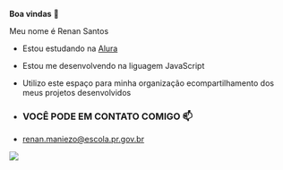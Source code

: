 **Boa vindas** 💙

Meu nome é Renan Santos

- Estou estudando na [Alura](https://www.alura.com.br)
- Estou me desenvolvendo na liguagem JavaScript
- Utilizo este espaço para minha organização ecompartilhamento dos meus projetos desenvolvidos

- ### VOCÊ PODE EM CONTATO COMIGO 📫

- renan.maniezo@escola.pr.gov.br
  
![](https://media.tenor.com/4ewn_PEwo20AAAAM/b0r63s-analise.gif)
